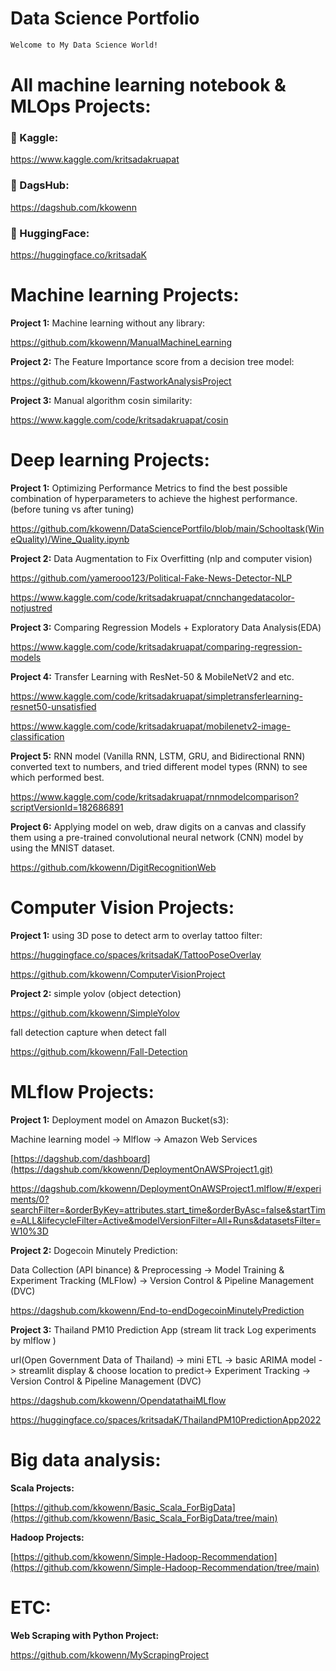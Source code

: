 # Data Science Portfolio

```bash
Welcome to My Data Science World!
```

# All machine learning notebook & MLOps Projects:

### 🦆 Kaggle:
https://www.kaggle.com/kritsadakruapat

### 🐶 DagsHub:
https://dagshub.com/kkowenn

### 🤗 HuggingFace:
https://huggingface.co/kritsadaK

# Machine learning Projects:

**Project 1:** Machine learning without any library:

https://github.com/kkowenn/ManualMachineLearning

**Project 2:** The Feature Importance score from a decision tree model:

https://github.com/kkowenn/FastworkAnalysisProject

**Project 3:** Manual algorithm cosin similarity:

https://www.kaggle.com/code/kritsadakruapat/cosin


# Deep learning Projects:

**Project 1:** Optimizing Performance Metrics to find the best possible combination of hyperparameters to achieve the highest performance. (before tuning vs after tuning)

https://github.com/kkowenn/DataSciencePortfilo/blob/main/Schooltask(WineQuality)/Wine_Quality.ipynb

**Project 2:** Data Augmentation to Fix Overfitting (nlp and computer vision)

https://github.com/yamerooo123/Political-Fake-News-Detector-NLP

https://www.kaggle.com/code/kritsadakruapat/cnnchangedatacolor-notjustred

**Project 3:** Comparing Regression Models + Exploratory Data Analysis(EDA)

https://www.kaggle.com/code/kritsadakruapat/comparing-regression-models

**Project 4:** Transfer Learning with ResNet-50 & MobileNetV2 and etc.

https://www.kaggle.com/code/kritsadakruapat/simpletransferlearning-resnet50-unsatisfied

https://www.kaggle.com/code/kritsadakruapat/mobilenetv2-image-classification

**Project 5:** RNN model (Vanilla RNN, LSTM, GRU, and Bidirectional RNN) converted text to numbers, and tried different model types (RNN) to see which performed best.

https://www.kaggle.com/code/kritsadakruapat/rnnmodelcomparison?scriptVersionId=182686891

**Project 6:** Applying model on web, draw digits on a canvas and classify them using a pre-trained convolutional neural network (CNN) model by using the MNIST dataset.

https://github.com/kkowenn/DigitRecognitionWeb

# Computer Vision Projects:
 
**Project 1:** using 3D pose to detect arm to overlay tattoo filter:

https://huggingface.co/spaces/kritsadaK/TattooPoseOverlay

https://github.com/kkowenn/ComputerVisionProject

**Project 2:** simple yolov (object detection)

https://github.com/kkowenn/SimpleYolov

fall detection capture when detect fall

https://github.com/kkowenn/Fall-Detection

# MLflow Projects:

**Project 1:**  Deployment model on Amazon Bucket(s3):

Machine learning model -> Mlflow -> Amazon Web Services

[https://dagshub.com/dashboard](https://dagshub.com/kkowenn/DeploymentOnAWSProject1.git)

https://dagshub.com/kkowenn/DeploymentOnAWSProject1.mlflow/#/experiments/0?searchFilter=&orderByKey=attributes.start_time&orderByAsc=false&startTime=ALL&lifecycleFilter=Active&modelVersionFilter=All+Runs&datasetsFilter=W10%3D


**Project 2:** Dogecoin Minutely Prediction:

Data Collection (API binance) & Preprocessing -> Model Training & Experiment Tracking (MLFlow) -> Version Control & Pipeline Management (DVC) 

https://dagshub.com/kkowenn/End-to-endDogecoinMinutelyPrediction

**Project 3:** Thailand PM10 Prediction App (stream lit track Log experiments by mlflow )

url(Open Government Data of Thailand) -> mini ETL -> basic ARIMA model -> streamlit display & choose location to predict-> Experiment Tracking -> Version Control & Pipeline Management (DVC)

https://dagshub.com/kkowenn/OpendatathaiMLflow

https://huggingface.co/spaces/kritsadaK/ThailandPM10PredictionApp2022


# Big data analysis:

**Scala Projects:**

[https://github.com/kkowenn/Basic_Scala_ForBigData](https://github.com/kkowenn/Basic_Scala_ForBigData/tree/main)

**Hadoop Projects:**

[https://github.com/kkowenn/Simple-Hadoop-Recommendation](https://github.com/kkowenn/Simple-Hadoop-Recommendation/tree/main)
#  ETC:

**Web Scraping with Python Project:** 

https://github.com/kkowenn/MyScrapingProject
